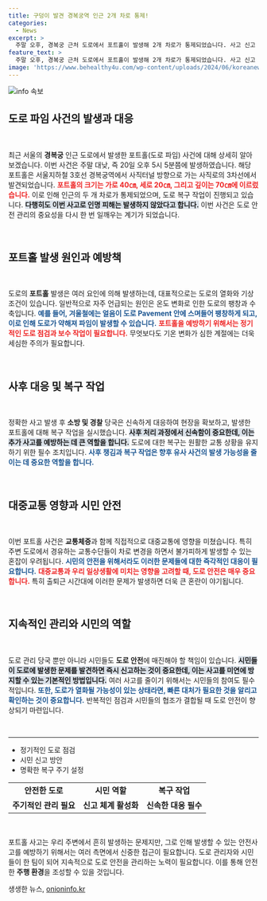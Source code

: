 ```yaml
---
title: 구덩이 발견 경복궁역 인근 2개 차로 통제!
categories:
  - News
excerpt: >
  주말 오후, 경복궁 근처 도로에서 포트홀이 발생해 2개 차로가 통제되었습니다. 사고 신고 후 긴급 복구 작업 중이며, 다행히 인명 피해는 없습니다. 이 소식의 배경과 안전 대책을 클릭해 확인해보세요!
feature_text: >
  주말 오후, 경복궁 근처 도로에서 포트홀이 발생해 2개 차로가 통제되었습니다. 사고 신고 후 긴급 복구 작업 중이며, 다행히 인명 피해는 없습니다. 이 소식의 배경과 안전 대책을 클릭해 확인해보세요!
image: 'https://www.behealthy4u.com/wp-content/uploads/2024/06/koreanews.jpg'
---
```


<p><img src="https://www.behealthy4u.com/wp-content/uploads/2024/06/koreanews.jpg" alt="info 속보" /></p>

<h2 data-ke-size="size26">도로 파임 사건의 발생과 대응</h2>

<p data-ke-size="size16">&nbsp;</p> 

<p data-ke-size="size16">최근 서울의 <b>경복궁</b> 인근 도로에서 발생한 포트홀(도로 파임) 사건에 대해 상세히 알아보겠습니다. 이번 사건은 주말 대낮, 즉 20일 오후 5시 5분쯤에 발생하였습니다. 해당 포트홀은 서울지하철 3호선 경복궁역에서 사직터널 방향으로 가는 사직로의 3차선에서 발견되었습니다. <b><span style="color: #ee2323;">포트홀의 크기는 가로 40㎝, 세로 20㎝, 그리고 깊이는 70㎝에 이르렀습니다.</span></b> 이로 인해 인근의 두 개 차로가 통제되었으며, 도로 복구 작업이 진행되고 있습니다. <b><span style="background-color: #21538527;">다행히도 이번 사고로 인명 피해는 발생하지 않았다고 합니다.</span></b> 이번 사건은 도로 안전 관리의 중요성을 다시 한 번 일깨우는 계기가 되었습니다.</p> 

<p data-ke-size="size16">&nbsp;</p> 

<h2 data-ke-size="size26">포트홀 발생 원인과 예방책</h2> 

<p data-ke-size="size16">&nbsp;</p> 

<p data-ke-size="size16">도로의 <b>포트홀</b> 발생은 여러 요인에 의해 발생하는데, 대표적으로는 도로의 열화와 기상 조건이 있습니다. 일반적으로 자주 언급되는 원인은 온도 변화로 인한 도로의 팽창과 수축입니다. <b><span style="color: #1a5490;">예를 들어, 겨울철에는 얼음이 도로 Pavement 안에 스며들어 팽창하게 되고, 이로 인해 도로가 약해져 파임이 발생할 수 있습니다.</span></b> <b><span style="color: #ee2323;">포트홀을 예방하기 위해서는 정기적인 도로 점검과 보수 작업이 필요합니다.</span></b> 무엇보다도 기온 변화가 심한 계절에는 더욱 세심한 주의가 필요합니다.</p>

<p data-ke-size="size16">&nbsp;</p>

<h2 data-ke-size="size26">사후 대응 및 복구 작업</h2> 

<p data-ke-size="size16">&nbsp;</p>

<p data-ke-size="size16">정확한 사고 발생 후 <b>소방 및 경찰</b> 당국은 신속하게 대응하여 현장을 확보하고, 발생한 포트홀에 대해 복구 작업을 실시했습니다. <b><span style="background-color: #21538527;">사후 처리 과정에서 신속함이 중요한데, 이는 추가 사고를 예방하는 데 큰 역할을 합니다.</span></b> 도로에 대한 복구는 원활한 교통 상황을 유지하기 위한 필수 조치입니다. <b><span style="color: #1a5490;">사후 챙김과 복구 작업은 향후 유사 사건의 발생 가능성을 줄이는 데 중요한 역할을 합니다.</span></b></p>

<p data-ke-size="size16">&nbsp;</p>

<h2 data-ke-size="size26">대중교통 영향과 시민 안전</h2> 

<p data-ke-size="size16">&nbsp;</p>

<p data-ke-size="size16">이번 포트홀 사건은 <b>교통체증</b>과 함께 직접적으로 대중교통에 영향을 미쳤습니다. 특히 주변 도로에서 경유하는 교통수단들이 차로 변경을 하면서 불가피하게 발생할 수 있는 혼잡이 우려됩니다. <b><span style="color: #1a5490;">시민의 안전을 위해서라도 이러한 문제들에 대한 즉각적인 대응이 필요합니다.</span></b> <b><span style="color: #ee2323;">대중교통과 우리 일상생활에 미치는 영향을 고려할 때, 도로 안전은 매우 중요합니다.</span></b> 특히 출퇴근 시간대에 이러한 문제가 발생하면 더욱 큰 혼란이 야기됩니다.</p>

<p data-ke-size="size16">&nbsp;</p>

<h2 data-ke-size="size26">지속적인 관리와 시민의 역할</h2> 

<p data-ke-size="size16">&nbsp;</p>

<p data-ke-size="size16">도로 관리 당국 뿐만 아니라 시민들도 <b>도로 안전</b>에 매진해야 할 책임이 있습니다. <b><span style="background-color: #21538527;">시민들이 도로에 발생한 문제를 발견하면 즉시 신고하는 것이 중요한데, 이는 사고를 미연에 방지할 수 있는 기본적인 방법입니다.</span></b> 여러 사고를 줄이기 위해서는 시민들의 참여도 필수적입니다. <b><span style="color: #1a5490;">또한, 도로가 열화될 가능성이 있는 상태라면, 빠른 대처가 필요한 것을 알리고 확인하는 것이 중요합니다.</span></b> 반복적인 점검과 시민들의 협조가 결합될 때 도로 안전이 향상되기 마련입니다.</p>

<p data-ke-size="size16">&nbsp;</p> 

<hr> 

<ul>
  <li>정기적인 도로 점검</li>
  <li>시민 신고 방안</li>
  <li>명확한 복구 주기 설정</li>
</ul>

<table style="border-collapse: collapse; width: 100%;">
  <tr>
    <td style="text-align: center; height: 17px;"><b>안전한 도로</b></td>
    <td style="text-align: center; height: 17px;"><b>시민 역할</b></td>
    <td style="text-align: center; height: 17px;"><b>복구 작업</b></td>
  </tr>
  <tr>
    <td style="text-align: center; height: 17px;"><b>주기적인 관리 필요</b></td>
    <td style="text-align: center; height: 17px;"><b>신고 체계 활성화</b></td>
    <td style="text-align: center; height: 17px;"><b>신속한 대응 필수</b></td>
  </tr>
</table>

<p data-ke-size="size16">&nbsp;</p> 

<p data-ke-size="size16">포트홀 사고는 우리 주변에서 흔히 발생하는 문제지만, 그로 인해 발생할 수 있는 안전사고를 예방하기 위해서는 여러 측면에서 신중한 접근이 필요합니다. 도로 관리자와 시민들이 한 팀이 되어 지속적으로 도로 안전을 관리하는 노력이 필요합니다. 이를 통해 안전한 <b>주행 환경</b>을 조성할 수 있을 것입니다.</p>
생생한 뉴스, <a href="https://onioninfo.kr" rel="dofollow">onioninfo.kr</a>


